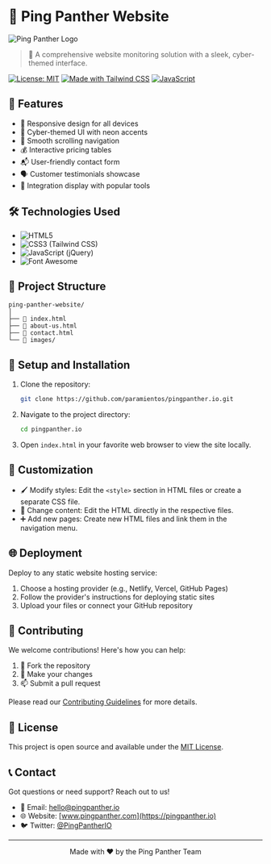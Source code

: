 # 🐆 Ping Panther Website

![Ping Panther Logo](https://via.placeholder.com/150x150.png?text=Ping+Panther)

> 🚀 A comprehensive website monitoring solution with a sleek, cyber-themed interface.

[![License: MIT](https://img.shields.io/badge/License-MIT-yellow.svg)](https://opensource.org/licenses/MIT)
[![Made with Tailwind CSS](https://img.shields.io/badge/Made%20with-Tailwind%20CSS-06B6D4?style=flat&logo=tailwindcss)](https://tailwindcss.com/)
[![JavaScript](https://img.shields.io/badge/JavaScript-F7DF1E?style=flat&logo=javascript&logoColor=black)](https://developer.mozilla.org/en-US/docs/Web/JavaScript)

## 🌟 Features

- 📱 Responsive design for all devices
- 🎨 Cyber-themed UI with neon accents
- 🔄 Smooth scrolling navigation
- 💰 Interactive pricing tables
- 📬 User-friendly contact form
- 🗣️ Customer testimonials showcase
- 🔗 Integration display with popular tools

## 🛠️ Technologies Used

- ![HTML5](https://img.shields.io/badge/HTML5-E34F26?style=for-the-badge&logo=html5&logoColor=white)
- ![CSS3](https://img.shields.io/badge/CSS3-1572B6?style=for-the-badge&logo=css3&logoColor=white) (Tailwind CSS)
- ![JavaScript](https://img.shields.io/badge/JavaScript-F7DF1E?style=for-the-badge&logo=javascript&logoColor=black) (jQuery)
- ![Font Awesome](https://img.shields.io/badge/Font_Awesome-339AF0?style=for-the-badge&logo=fontawesome&logoColor=white)

## 📁 Project Structure

```
ping-panther-website/
│
├── 📄 index.html
├── 📄 about-us.html
├── 📄 contact.html
└── 📁 images/
```

## 🚀 Setup and Installation

1. Clone the repository:
   ```bash
   git clone https://github.com/paramientos/pingpanther.io.git
   ```

2. Navigate to the project directory:
   ```bash
   cd pingpanther.io
   ```

3. Open `index.html` in your favorite web browser to view the site locally.

## 🎨 Customization

- 🖌️ Modify styles: Edit the `<style>` section in HTML files or create a separate CSS file.
- 📝 Change content: Edit the HTML directly in the respective files.
- ➕ Add new pages: Create new HTML files and link them in the navigation menu.

## 🌐 Deployment

Deploy to any static website hosting service:

1. Choose a hosting provider (e.g., Netlify, Vercel, GitHub Pages)
2. Follow the provider's instructions for deploying static sites
3. Upload your files or connect your GitHub repository

## 🤝 Contributing

We welcome contributions! Here's how you can help:

1. 🍴 Fork the repository
2. 🔧 Make your changes
3. 📫 Submit a pull request

Please read our [Contributing Guidelines](CONTRIBUTING.md) for more details.

## 📄 License

This project is open source and available under the [MIT License](LICENSE).

## 📞 Contact

Got questions or need support? Reach out to us!

- 📧 Email: hello@pingpanther.io
- 🌐 Website: [www.pingpanther.com](https://pingpanther.io)
- 🐦 Twitter: [@PingPantherIO](https://twitter.com/pingpantherio)

---

<p align="center">
  Made with ❤️ by the Ping Panther Team
</p>
